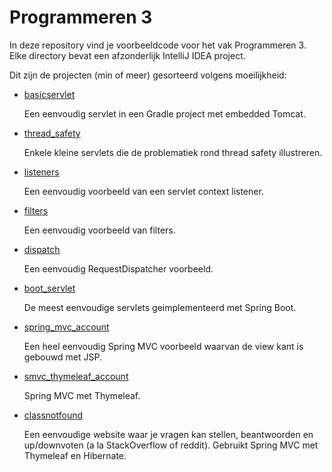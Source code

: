 # Programmeren 3

In deze repository vind je voorbeeldcode voor het vak Programmeren 3. Elke directory bevat een afzonderlijk IntelliJ IDEA project.

Dit zijn de projecten (min of meer) gesorteerd volgens moeilijkheid:

- [basicservlet](basicservlet)

  Een eenvoudig servlet in een Gradle project met embedded Tomcat.

- [thread_safety](thread_safety)

  Enkele kleine servlets die de problematiek rond thread safety illustreren.

- [listeners](listeners)

  Een eenvoudig voorbeeld van een servlet context listener.

- [filters](filters)

  Een eenvoudig voorbeeld van filters.

- [dispatch](dispatch)

  Een eenvoudig RequestDispatcher voorbeeld.

- [boot_servlet](boot_servlet)

  De meest eenvoudige servlets geimplementeerd met Spring Boot.

- [spring_mvc_account](spring_mvc_account)

  Een heel eenvoudig Spring MVC voorbeeld waarvan de view kant is gebouwd met JSP.

- [smvc_thymeleaf_account](smvc_thymeleaf_account)

  Spring MVC met Thymeleaf.

- [classnotfound](classnotfound)

  Een eenvoudige website waar je vragen kan stellen, beantwoorden en up/downvoten (a la StackOverflow of reddit). Gebruikt Spring MVC met Thymeleaf en Hibernate.
